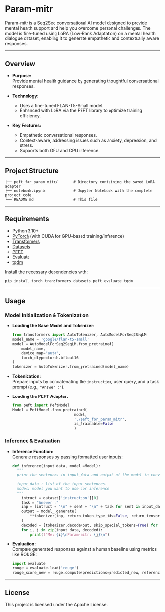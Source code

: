 # Param-mitr

Param-mitr is a Seq2Seq conversational AI model designed to provide mental health support and help you overcome personal challenges. The model is fine-tuned using LoRA (Low-Rank Adaptation) on a mental health dialogue dataset, enabling it to generate empathetic and contextually aware responses.

---

## Overview

- **Purpose:**  
  Provide mental health guidance by generating thoughtful conversational responses.

- **Technology:**  
  - Uses a fine-tuned FLAN-T5-Small model.
  - Enhanced with LoRA via the PEFT library to optimize training efficiency.

- **Key Features:**  
  - Empathetic conversational responses.
  - Context-aware, addressing issues such as anxiety, depression, and stress.
  - Supports both GPU and CPU inference.

---

## Project Structure

```
├── peft_for_param_mitr/       # Directory containing the saved LoRA adapter
├── notebook.ipynb             # Jupyter Notebook with the complete project code
└── README.md                  # This file
```

---

## Requirements

- Python 3.10+
- [PyTorch](https://pytorch.org/) (with CUDA for GPU-based training/inference)
- [Transformers](https://github.com/huggingface/transformers)
- [Datasets](https://github.com/huggingface/datasets)
- [PEFT](https://github.com/huggingface/peft)
- [Evaluate](https://huggingface.co/spaces/evaluate-metric/rouge)
- [tqdm](https://github.com/tqdm/tqdm)

Install the necessary dependencies with:

```bash
pip install torch transformers datasets peft evaluate tqdm
```

---

## Usage

### Model Initialization & Tokenization

- **Loading the Base Model and Tokenizer:**
  ```python
  from transformers import AutoTokenizer, AutoModelForSeq2SeqLM
  model_name = 'google/flan-t5-small'
  model = AutoModelForSeq2SeqLM.from_pretrained(
      model_name,
      device_map="auto",
      torch_dtype=torch.bfloat16
  )
  tokenizer = AutoTokenizer.from_pretrained(model_name)
  ```

- **Tokenization:**  
  Prepare inputs by concatenating the `instruction`, user query, and a task prompt (e.g., `"Answer :"`).

- **Loading the PEFT Adapter:**
  ```python
  from peft import PeftModel
  Model = PeftModel.from_pretrained(
                              model, 
                              './peft_for_param_mitr', 
                              is_trainable=False
                              )
  ```


### Inference & Evaluation

- **Inference Function:**  
  Generate responses by passing formatted user inputs:
  ```python
  def inference(input_data, model_=Model):
    """
    print the sentences in input_data and output of the model in conversational form.

    input_data : list of the input sentences.
    model: model you want to use for inference
    """
      intruct = dataset['instruction'][0]
      task = "Answer :"
      inp = [intruct + "\n" + sent + "\n" + task for sent in input_data]
      output = model_.generate(
          **tokenizer(inp, return_token_type_ids=False, return_tensors='pt', padding=True, truncation=True).to('cuda')
      )
      decoded = [tokenizer.decode(out, skip_special_tokens=True) for out in output]
      for i, j in zip(input_data, decoded):
          print(f"Me: {i}\nParam-mitr: {j}\n")
  ```

- **Evaluation:**  
  Compare generated responses against a human baseline using metrics like ROUGE:
  ```python
  import evaluate
  rouge = evaluate.load('rouge')
  rouge_score_new = rouge.compute(predictions=predicted_new, references=human_base_line)
  ```

---

## License

This project is licensed under the Apache License.

